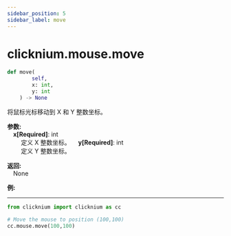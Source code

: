 ```yaml
---
sidebar_position: 5
sidebar_label: move
---
```


# clicknium.mouse.move

```python
def move(
        self,
        x: int, 
        y: int
    ) -> None
```  

将鼠标光标移动到 X 和 Y 整数坐标。


**参数:**  
    &emsp;**x[Required]**: int  
        &emsp;&emsp; 定义 X 整数坐标。
    &emsp;**y[Required]**: int  
        &emsp;&emsp; 定义 Y 整数坐标。

**返回:**  
    &emsp;None

**例:**
***
```python
from clicknium import clicknium as cc

# Move the mouse to position (100,100)
cc.mouse.move(100,100)

```